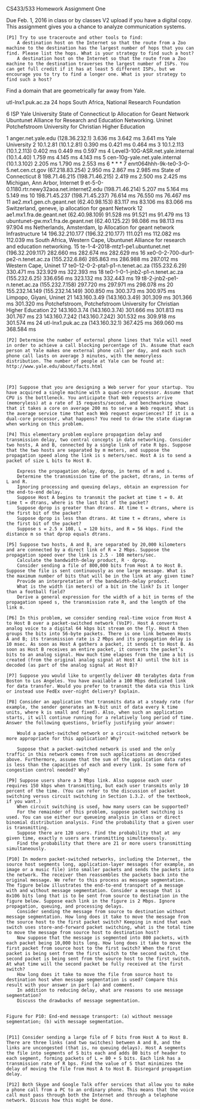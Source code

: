 
CS433/533 Homework Assignment One

Due Feb. 1, 2016 in class or by classes V2 upload if you have a digital copy. This assignment gives you a chance to analyze communication systems.

    [P1] Try to use traceroute and other tools to find:
        A destination host on the Internet so that the route from a Zoo machine to the destination has the largest number of hops that you can find. Please list the hops. What is your strategy to find such a host?
        A destination host on the Internet so that the route from a Zoo machine to the destination traverses the largest number of ISPs. You can get full credit if it has at least 5 different ISPs, but we encourage you to try to find a longer one. What is your strategy to find such a host?

Find a domain that are geometrically far away from Yale.

utl-lnx1.puk.ac.za 24 hops South Africa, National Research Foundation

6 ISP
Yale University
State of Connecticut
Ip Allocation for Geant Network
Ubuntunet Alliance for Research and Education Networking.
Uninet
Potchefstroom University for Christian Higher Education

1  anger.net.yale.edu (128.36.232.1)  3.636 ms  3.642 ms  3.641 ms
Yale University
2  10.1.2.81 (10.1.2.81)  0.390 ms  0.421 ms  0.464 ms
3  10.1.2.113 (10.1.2.113)  0.402 ms  0.449 ms  0.597 ms
4  Level3-10G-ASR.net.yale.internal (10.1.4.40)  1.759 ms  4.145 ms  4.143 ms
5  cen-10g-yale.net.yale.internal (10.1.3.102)  2.205 ms  1.790 ms  2.553 ms
6  * * *
7  enrt064hhh-9k-te0-3-0-5.net.cen.ct.gov (67.218.83.254)  2.950 ms  2.867 ms  2.985 ms
State of Connecticut
8  198.71.46.215 (198.71.46.215)  2.419 ms  2.500 ms  2.425 ms
Michigan, Ann Arbor, Internet
9  et-5-0-0.1180.rtr.newy32aoa.net.internet2.edu (198.71.46.214)  5.207 ms  5.164 ms  5.149 ms
10  198.71.45.237 (198.71.45.237)  76.614 ms  76.550 ms  76.467 ms
11  ae2.mx1.gen.ch.geant.net (62.40.98.153)  83.117 ms  83.106 ms  83.066 ms
Switzerland, geneve, ip allocation for geant Network
12  ae1.mx1.fra.de.geant.net (62.40.98.109)  91.528 ms  91.521 ms  91.479 ms
13  ubuntunet-gw.mx1.fra.de.geant.net (62.40.125.22)  98.086 ms  98.113 ms  97.904 ms
Netherlands, Amsterdam, Ip Allocation for geant network Infrastructure
14  196.32.210.177 (196.32.210.177)  111.021 ms  112.082 ms  112.039 ms
South Africa, Western Cape, Ubuntunet Alliance for research and education networking.
15  te-1-4-2018-mtz1-pe1.ubuntunet.net (196.32.209.117)  282.660 ms  282.674 ms  282.629 ms
16  xe0-0-2-700-dur1-pe2-n.tenet.ac.za (155.232.6.86)  285.863 ms  286.988 ms  287.012 ms
Western Cape, Uninet
17  te0-12-0-2-pta1-p1-n.tenet.ac.za (155.232.6.29)  330.471 ms  323.929 ms  322.393 ms
18  te0-1-0-1-jnb2-p1-n.tenet.ac.za (155.232.6.25)  336.656 ms  323.132 ms  332.443 ms
19  t8-2-jnb2-pe1-n.tenet.ac.za (155.232.7.158)  297.720 ms  297.971 ms  298.078 ms
20  155.232.14.149 (155.232.14.149)  300.850 ms  300.373 ms  300.975 ms
Limpopo, Giyani, Uninet
21  143.160.3.49 (143.160.3.49)  301.309 ms  301.366 ms  301.320 ms
Potchefstroom, Potchefstroom University for Christian Higher Education
22  143.160.3.74 (143.160.3.74)  301.666 ms  301.813 ms  301.767 ms
23  143.160.7.242 (143.160.7.242)  301.532 ms  309.918 ms  301.574 ms
24  utl-lnx1.puk.ac.za (143.160.32.1)  367.425 ms  369.060 ms  368.584 ms



    [P2] Determine the number of external phone lines that Yale will need in order to achieve a call blocking percentage of 1%. Assume that each person at Yale makes one external phone call per day, and each such phone call lasts on average 3 minutes, with the memoryless distribution. The number of people at Yale can be found at: http://www.yale.edu/about/facts.html



    [P3] Suppose that you are designing a Web server for your startup. You have acquired a single machine with a quad-core processor. Assume that CPU is the bottleneck. You anticipate that Web requests arrive (memoryless) at a rate of 15 requests/second, and benchmarking shows that it takes a core on average 200 ms to serve a Web request. What is the average service time that each Web request experiences? If it is a dual-core processor, what happens? You need to draw the state diagram when working on this problem.

    [P4] This elementary problem explore propagation delay and transmission delay, two central concepts in data networking. Consider two hosts, A and B, connected by a single link of rate R bps. Suppose that the two hosts are separated by m meters, and suppose the propagation speed along the link is s meters/sec. Host A is to send a packet of size L bits to Host B.

        Express the propagation delay, dprop, in terms of m and s.
        Determine the transmission time of the packet, dtrans, in terms of L and R.
        Ignoring processing and queuing delays, obtain an expression for the end-to-end delay.
        Suppose Host A begins to transmit the packet at time t = 0. At time t = dtrans, where is the last bit of the packet?
        Suppose dprop is greater than dtrans. At time t = dtrans, where is the first bit of the packet?
        Suppose dprop is less than dtrans. At time t = dtrans, where is the first bit of the packet?
        Suppose s = 2.5 x 108, L = 120 bits, and R = 56 kbps. Find the distance m so that dprop equals dtrans.

    [P5] Suppose two hosts, A and B, are separated by 20,000 kilometers and are connected by a direct link of R = 2 Mbps. Suppose the propagation speed over the link is 2.5 · 108 meters/sec.
        Calculate the bandwidth-delay product, R · dprop.
        Consider sending a file of 800,000 bits from Host A to Host B. Suppose the file is sent continuously as one large message. What is the maximum number of bits that will be in the link at any given time?
        Provide an interpretation of the bandwidth-delay product.
        What is the width (in meters) of a bit in the link? Is it longer than a football field?
        Derive a general expression for the width of a bit in terms of the propagation speed s, the transmission rate R, and the length of the link m.

    [P6] In this problem, we consider sending real-time voice from Host A to Host B over a packet-switched network (VoIP). Host A converts analog voice to a digital 64 kbps bit stream on the fly. Host A then groups the bits into 56-byte packets. There is one link between Hosts A and B; its transmission rate is 2 Mbps and its propagation delay is 10 msec. As soon as Host A gathers a packet, it sends it to Host B. As soon as Host B receives an entire packet, it converts the packet’s bits to an analog signal. How much time elapses from the time a bit is created (from the original analog signal at Host A) until the bit is decoded (as part of the analog signal at Host B)?

    [P7] Suppose you would like to urgently deliver 40 terabytes data from Boston to Los Angeles. You have available a 100 Mbps dedicated link for data transfer. Would you prefer to transmit the data via this link or instead use FedEx over-night delivery? Explain.

    [P8] Consider an application that transmits data at a steady rate (for example, the sender generates an N-bit unit of data every k time units, where k is small and fixed). Also, when such an application starts, it will continue running for a relatively long period of time. Answer the following questions, briefly justifying your answer:

        Would a packet-switched network or a circuit-switched network be more appropriate for this application? Why?

        Suppose that a packet-switched network is used and the only traffic in this network comes from such applications as described above. Furthermore, assume that the sum of the application data rates is less than the capacities of each and every link. Is some form of congestion control needed? Why? 

    [P9] Suppose users share a 3 Mbps link. Also suppose each user requires 150 kbps when transmitting, but each user transmits only 10 percent of the time. (You can refer to the discussion of packet switching versus circuit switching in Section 1.3.2. of the textbook, if you want.)
        When circuit switching is used, how many users can be supported?
        For the remainder of this problem, suppose packet switching is used. You can use either our queueing analysis in class or direct binomial distribution analysis. Find the probability that a given user is transmitting.
        Suppose there are 120 users. Find the probability that at any given time, exactly n users are transmitting simultaneously.
        Find the probability that there are 21 or more users transmitting simultaneously.

    [P10] In modern packet-switched networks, including the Internet, the source host segments long, application-layer messages (for example, an image or a music file) into smaller packets and sends the packets into the network. The receiver then reassembles the packets back into the original message. We refer to this process as message segmentation. The figure below illustrates the end-to-end transport of a message with and without message segmentation. Consider a message that is 8x106 bits long that is to be sent from source to destination in the figure below. Suppose each link in the figure is 2 Mbps. Ignore propagation, queuing, and processing delays.
        Consider sending the message from source to destination without message segmentation. How long does it take to move the message from the source host to the first packet switch? Keeping in mind that each switch uses store-and-forward packet switching, what is the total time to move the message from source host to destination host?
        Now suppose that the message is segmented into 800 packets, with each packet being 10,000 bits long. How long does it take to move the first packet from source host to the first switch? When the first packet is being sent from the first switch to the second switch, the second packet is being sent from the source host to the first switch. At what time will the second packet be fully received at the first switch?
        How long does it take to move the file from source host to destination host when message segmentation is used? Compare this result with your answer in part (a) and comment.
        In addition to reducing delay, what are reasons to use message segmentation?
        Discuss the drawbacks of message segmentation.


    Figure for P10: End-end message transport: (a) without message segmentation; (b) with message segmentation.


    [P11] Consider sending a large file of F bits from Host A to Host B. There are three links (and two switches) between A and B, and the links are uncongested (that is, no queuing delays). Host A segments the file into segments of S bits each and adds 80 bits of header to each segment, forming packets of L = 80 + S bits. Each link has a transmission rate of R bps. Find the value of S that minimizes the delay of moving the file from Host A to Host B. Disregard propagation delay.

    [P12] Both Skype and Google Talk offer services that allow you to make a phone call from a PC to an ordinary phone. This means that the voice call must pass through both the Internet and through a telephone network. Discuss how this might be done.


